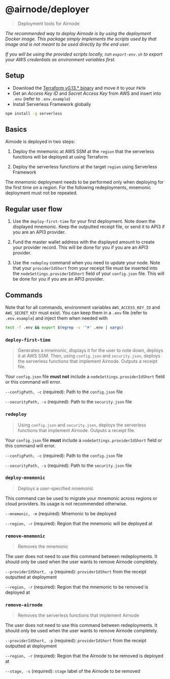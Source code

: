 # @airnode/deployer

> Deployment tools for Airnode

*The recommended way to deploy Airnode is by using the deployment Docker image.
This package simply implements the scripts used by that image and is not meant to be used directly by the end user.*

*If you will be using the provided scripts locally, run `export-env.sh` to export your AWS credentials as environment variables first.*

## Setup

- Download the [Terraform v0.13.* binary](https://www.terraform.io/downloads.html) and move it to your `PATH`
- Get an *Access Key ID* and *Secret Access Key* from AWS and insert into `.env` (refer to `.env.example`)
- Install Serverless Framework globally
```sh
npm install -g serverless
```

## Basics

Airnode is deployed in two steps:

1. Deploy the mnemonic at AWS SSM at the `region` that the serverless functions will be deployed at using Terraform

1. Deploy the serverless functions at the target `region` using Serverless Framework

The mnemonic deployment needs to be performed only when deploying for the first time on a region.
For the following redeployments, mnemonic deployment must not be repeated.

## Regular user flow

1. Use the `deploy-first-time` for your first deployment.
Note down the displayed mnemonic.
Keep the outputted receipt file, or send it to API3 if you are an API3 provider.

1. Fund the master wallet address with the displayed amount to create your provider record.
This will be done for you if you are an API3 provider.

1. Use the `redeploy` command when you need to update your node.
Note that your `providerIdShort` from your receipt file must be inserted into the `nodeSettings.providerIdShort` field of your `config.json` file.
This will be done for you if you are an API3 provider.

## Commands

Note that for all commands, environment variables `AWS_ACCESS_KEY_ID` and `AWS_SECRET_KEY` must exist.
You can keep them in a `.env` file (refer to `.env.example`) and inject them when needed with
```sh
test -f .env && export $(egrep -v '^#' .env | xargs)
```

### `deploy-first-time`

> Generates a mnemonic, displays it for the user to note down, deploys it at AWS SSM.
Then, using `config.json` and `security.json`, deploys the serverless functions that implement Airnode.
Outputs a receipt file.

Your `config.json` file **must not** include a `nodeSettings.providerIdShort` field or this command will error.

`--configPath, -c` (required): Path to the `config.json` file

`--securityPath, -s` (required): Path to the `security.json` file

### `redeploy`

> Using `config.json` and `security.json`, deploys the serverless functions that implement Airnode.
Outputs a receipt file.

Your `config.json` file **must** include a `nodeSettings.providerIdShort` field or this command will error.

`--configPath, -c` (required): Path to the `config.json` file

`--securityPath, -s` (required): Path to the `security.json` file

### `deploy-mnemonic`

> Deploys a user-specified mnemonic

This command can be used to migrate your mnemonic across regions or cloud providers.
Its usage is not recommended otherwise.

`--mnemonic, -m` (required): Mnemonic to be deployed

`--region, -r` (required): Region that the mnemonic will be deployed at

### `remove-mnemonic`

> Removes the mnemonic

The user does not need to use this command between redeployments.
It should only be used when the user wants to remove Airnode completely.

`--providerIdShort, -p` (required): `providerIdShort` from the receipt outputted at deployment

`--region, -r` (required): Region that the mnemonic to be removed is deployed at

### `remove-airnode`

> Removes the serverless functions that implement Airnode

The user does not need to use this command between redeployments.
It should only be used when the user wants to remove Airnode completely.

`--providerIdShort, -p` (required): `providerIdShort` from the receipt outputted at deployment

`--region, -r` (required): Region that the Airnode to be removed is deployed at

`--stage, -s` (required): `stage` label of the Airnode to be removed
